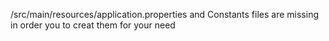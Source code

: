 /src/main/resources/application.properties and Constants files are missing in order you to creat them for your need
